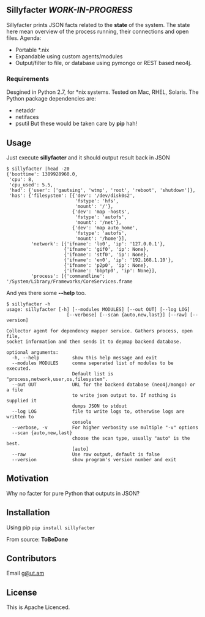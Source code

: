 ## Sillyfacter *WORK-IN-PROGRESS*

Sillyfacter prints JSON facts related to the **state** of the system. The state here mean overview of the process running, their connections and open files. Agenda:
  - Portable *.nix
  - Expandable using custom agents/modules
  - Output/filter to file, or database using pymongo or REST based neo4j.

### Requirements

Desgined in Python 2.7, for *nix systems. Tested on Mac, RHEL, Solaris. The Python package dependencies are:
  - netaddr
  - netifaces
  - psutil
But these would be taken care by **pip** hah!

## Usage
Just execute **sillyfacter** and it should output result back in JSON

```
$ sillyfacter |head -20
{'boottime': 1389928960.0,
 'cpu': 8,
 'cpu_used': 5.5,
 'had': {'user': ['gautsing', 'wtmp', 'root', 'reboot', 'shutdown']},
 'has': {'filesystem': [{'dev': '/dev/disk0s2',
                         'fstype': 'hfs',
                         'mount': '/'},
                        {'dev': 'map -hosts',
                         'fstype': 'autofs',
                         'mount': '/net'},
                        {'dev': 'map auto_home',
                         'fstype': 'autofs',
                         'mount': '/home'}],
         'network': [{'ifname': 'lo0', 'ip': '127.0.0.1'},
                     {'ifname': 'gif0', 'ip': None},
                     {'ifname': 'stf0', 'ip': None},
                     {'ifname': 'en0', 'ip': '192.168.1.10'},
                     {'ifname': 'p2p0', 'ip': None},
                     {'ifname': 'bbptp0', 'ip': None}],
         'process': [{'commandline': '/System/Library/Frameworks/CoreServices.frame
```

And yes there some **--help** too.

```
$ sillyfacter -h 
usage: sillyfacter [-h] [--modules MODULES] [--out OUT] [--log LOG]
                      [--verbose] [--scan {auto,new,last}] [--raw] [--version]

Collector agent for dependency mapper service. Gathers process, open file,
socket information and then sends it to depmap backend database.

optional arguments:
  -h, --help            show this help message and exit
  --modules MODULES     comma seperated list of modules to be executed.
                        Default list is "process,network,user,os,filesystem".
  --out OUT             URL for the backend database (neo4j/mongo) or a file
                        to write json output to. If nothing is supplied it
                        dumps JSON to stdout
  --log LOG             file to write logs to, otherwise logs are written to
                        console
  --verbose, -v         For higher verbosity use multiple "-v" options
  --scan {auto,new,last}
                        choose the scan type, usually "auto" is the best.
                        [auto]
  --raw                 Use raw output, default is false
  --version             show program's version number and exit
```
## Motivation

Why no facter for pure Python that outputs in JSON?

## Installation
Using pip 
```pip install sillyfacter```

From source:
**ToBeDone**

## Contributors

Email g@ut.am

## License

This is Apache Licenced.
